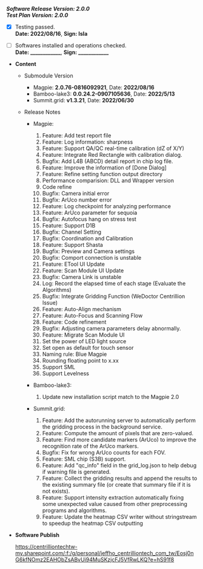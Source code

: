 

  
***Software Release Version: 2.0.0***  
***Test Plan Version: 2.0.0***

* [X] Testing passed.  
      **Date: 2022/08/16**,   **Sign: Isla**

* [ ] Softwares installed and operations checked.  
      **Date: ____________**,   **Sign: ____________**

*  **Content**  
    *  Submodule Version  
        *  Magpie: **2.0.76-0816092921**,          Date: **2022/08/16**  
        *  Bamboo-lake3: **0.0.24.2-0907105636**,          Date: **2022/5/13**  
        *  Summit.grid: **v1.3.21**,          Date: **2022/06/30**

    *  Release Notes  
        *  Magpie:  
            1. Feature: Add test report file  
            2. Feature: Log information: sharpness  
            3. Feature: Support QA/QC real-time calibration (dZ of X/Y)  
            4. Feature: Integrate Red Rectangle with calibration dialog.  
            5. Bugfix: Add L4B (ABCD) detail report in chip log file.  
            6. Feature: Improve the information of [Done Dialog]  
            7. Feature: Refine setting function output directory  
            8. Performance comparision: DLL and Wrapper version  
            9. Code refine  
            10. Bugfix: Camera initial error  
            11. Bugfix: ArUco number error  
            12. Feature: Log checkpoint for analyzing performance  
            13. Feature: ArUco parameter for sequoia  
            14. Bugfix: Autofocus hang on stress test  
            15. Feature: Support D1B  
            16. Bugfix: Channel Setting  
            17. Bugfix: Coordination and Calibration  
            18. Feature: Support Shasta  
            19. Bugfix: Preview and Camera settings  
            20. Bugfix: Comport connection is unstable  
            21. Feature: ETool UI Update  
            22. Feature: Scan Module UI Update  
            23. Bugfix: Camera Link is unstable  
            24. Log: Record the elapsed time of each stage (Evaluate the Algorithms)  
            25. Bugfix: Integrate Gridding Function (WeDoctor Centrillion Issue)  
            26. Feature: Auto-Align mechanism  
            27. Feature: Auto-Focus and Scanning Flow  
            28. Feature: Code refinement  
            29. Bugfix: Adjusting camera parameters delay abnormally.  
            30. Feature: Migrate Scan Module UI
            31. Set the power of LED light source
            32. Set open as default for touch sensor
            33. Naming rule: Blue Magpie
            34. Rounding floating point to x.xx
            35. Support SML
            36. Support Levelness
  
        *  Bamboo-lake3:  
            1. Update new installation script match to the Magpie 2.0
  
        *  Summit.grid:  
            1. Feature: Add the autorunning server to automatically perform the gridding process in the background service.  
            2. Feature: Compute the amount of pixels that are zero-valued.  
            3. Feature: Find more candidate markers (ArUco) to improve the recognition rate of the ArUco markers.  
            4. Bugfix: Fix for wrong ArUco counts for each FOV.  
            5. Feature: SML chip (S3B) support.  
            6. Feature: Add "qc_info" field in the grid_log.json to help debug if warning file is generated.  
            7. Feature: Collect the gridding results and append the results to the existing summary file (or create that summary file if it is not exists).  
            8. Feature: Support intensity extraction automatically fixing some unexpected value caused from other preprocessing programs and algorithms.  
            9. Feature: Update the heatmap CSV writer without stringstream to speedup the heatmap CSV outputting
  
* **Software Publish** 

    https://centrilliontechtw-my.sharepoint.com/:f:/g/personal/jeffho_centrilliontech_com_tw/Eosj0nG6kfNOmz2EAHObZsABvUi94MuSKzjcFJ5VfRwLKQ?e=hS91f8